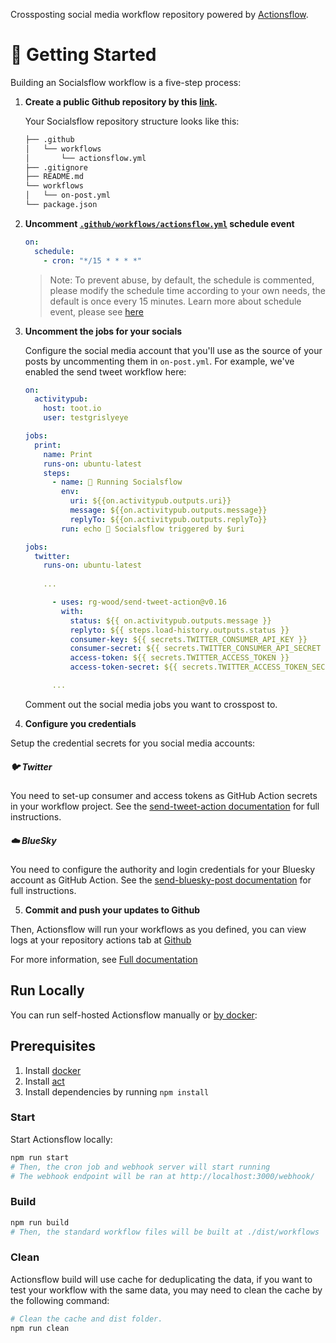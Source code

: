 
Crossposting social media workflow repository powered by [Actionsflow](https://github.com/actionsflow/actionsflow).

# 🏁 Getting Started

Building an Socialsflow workflow is a five-step process:

1. **Create a public Github repository by this [link](https://github.com/rg-wood/socialsflow/generate).**

   Your Socialsflow repository structure looks like this:

   ```sh
   ├── .github
   │   └── workflows
   │       └── actionsflow.yml
   ├── .gitignore
   ├── README.md
   └── workflows
   │   └── on-post.yml
   └── package.json
   ```

2. **Uncomment [`.github/workflows/actionsflow.yml`](/.github/workflows/actionsflow.yml) schedule event**

    ```yml
    on:
      schedule:
        - cron: "*/15 * * * *"
    ```
    > Note: To prevent abuse, by default, the schedule is commented, please modify the schedule time according to your own needs, the default is once every 15 minutes. Learn more about schedule event, please see [here](https://docs.github.com/en/actions/reference/events-that-trigger-workflows#schedule)

3. **Uncomment the jobs for your socials**

   Configure the social media account that you'll use as the source of your posts by uncommenting them in `on-post.yml`. For example, we've enabled the send tweet workflow here: 

   ```yaml
   on:
     activitypub:
       host: toot.io
       user: testgrislyeye
   
   jobs:
     print:
       name: Print
       runs-on: ubuntu-latest
       steps:
         - name: 🏁 Running Socialsflow
           env:
             uri: ${{on.activitypub.outputs.uri}}
             message: ${{on.activitypub.outputs.message}}
             replyTo: ${{on.activitypub.outputs.replyTo}}
           run: echo 🔫 Socialsflow triggered by $uri
   
   jobs:
     twitter:
       runs-on: ubuntu-latest
       
       ...
   
         - uses: rg-wood/send-tweet-action@v0.16
           with:
             status: ${{ on.activitypub.outputs.message }}
             replyto: ${{ steps.load-history.outputs.status }}
             consumer-key: ${{ secrets.TWITTER_CONSUMER_API_KEY }}
             consumer-secret: ${{ secrets.TWITTER_CONSUMER_API_SECRET }}
             access-token: ${{ secrets.TWITTER_ACCESS_TOKEN }}
             access-token-secret: ${{ secrets.TWITTER_ACCESS_TOKEN_SECRET }}
   
         ...
   ```
   
   Comment out the social media jobs you want to crosspost to.
   
4. **Configure you credentials**

Setup the credential secrets for you social media accounts:

##### 🐦 Twitter

You need to set-up consumer and access tokens as GitHub Action secrets in your workflow project. See the [send-tweet-action documentation](https://github.com/marketplace/actions/send-tweet-action#secret-configuration) for full instructions.

##### ☁️ BlueSky

You need to configure the authority and login credentials for your Bluesky account as GitHub Action. See the [send-bluesky-post documentation](https://github.com/marketplace/actions/send-bluesky-post#specify-authority) for full instructions.


5. **Commit and push your updates to Github**

Then, Actionsflow will run your workflows as you defined, you can view logs at your repository actions tab at [Github](https://github.com)

For more information, see [Full documentation](https://actionsflow.github.io/docs/)

## Run Locally

You can run self-hosted Actionsflow manually or [by docker](https://actionsflow.github.io/docs/self-hosted/#docker): 

## Prerequisites

1. Install [docker](https://docs.docker.com/get-docker/)
1. Install [act](https://github.com/nektos/act)
1. Install dependencies by running `npm install`

### Start

Start Actionsflow locally:

```bash
npm run start
# Then, the cron job and webhook server will start running
# The webhook endpoint will be ran at http://localhost:3000/webhook/
```

### Build

```bash
npm run build
# Then, the standard workflow files will be built at ./dist/workflows
```

### Clean

Actionsflow build will use cache for deduplicating the data, if you want to test your workflow with the same data, you may need to clean the cache by the following command:

```bash
# Clean the cache and dist folder.
npm run clean
```
